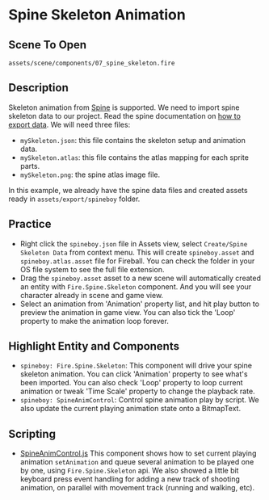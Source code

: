 # Spine Skeleton Animation

## Scene To Open

`assets/scene/components/07_spine_skeleton.fire`

## Description

Skeleton animation from [Spine](http://esotericsoftware.com/) is supported. We need to import spine skeleton data to our project. Read the spine documentation on [how to export data](http://esotericsoftware.com/spine-export). We will need three files:

- `mySkeleton.json`: this file contains the skeleton setup and animation data.
- `mySkeleton.atlas`: this file contains the atlas mapping for each sprite parts.
- `mySkeleton.png`: the spine atlas image file.

In this example, we already have the spine data files and created assets ready in `assets/export/spineboy` folder.

## Practice

- Right click the `spineboy.json` file in Assets view, select `Create/Spine Skeleton Data` from context menu. This will create `spineboy.asset` and `spineboy.atlas.asset` file for Fireball. You can check the folder in your OS file system to see the full file extension.
- Drag the `spineboy.asset` asset to a new scene will automatically created an entity with `Fire.Spine.Skeleton` component. And you will see your character already in scene and game view.
- Select an animation from 'Animation' property list, and hit play button to preview the animation in game view. You can also tick the 'Loop' property to make the animation loop forever.

## Highlight Entity and Components

- `spineboy: Fire.Spine.Skeleton`: This component will drive your spine skeleton animation. You can click 'Animation' property to see what's been imported. You can also check 'Loop' property to loop current animation or tweak 'Time Scale' property to change the playback rate.
- `spineboy: SpineAnimControl`: Control spine animation play by script. We also update the current playing animation state onto a BitmapText.

## Scripting

- [SpineAnimControl.js](/assets/script/SpineAnimControl.js)  This component shows how to set current playing animation `setAnimation` and queue several animation to be played one by one, using `Fire.Spine.Skeleton` api. We also showed a little bit keyboard press event handling for adding a new track of shooting animation, on parallel with movement track (running and walking, etc).
